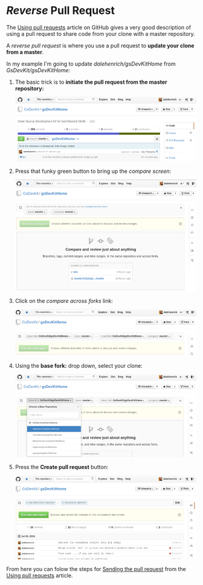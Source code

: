 # *Reverse* Pull Request
The [Using pull requests][1] article on GitHub gives a very good description of using a pull request to share code from your clone with a master repository.

A *reverse pull request* is where you use a pull request to **update your clone from a master**.

In my example I'm going to update *dalehenrich/gsDevKitHome* from *GsDevKit/gsDevKitHome*:

1. The basic trick is to **initiate the pull request from the master repository:**

   ![step 1][2]

2. Press that funky green button to bring up the *compare screen*:

   ![step 2][3]

3. Click on the *compare across forks* link:

   ![step 3][4]

4. Using the **base fork:** drop down, select your clone:

   ![step 4][5]

5. Press the **Create pull request** button:

   ![step 5][6]

From here you can folow the steps for [Sending the pull request][7] from the [Using pull requests][1] article.

[1]: https://help.github.com/articles/using-pull-requests
[2]: images/reversePR_01.png
[3]: images/reversePR_02.png
[4]: images/reversePR_03.png
[5]: images/reversePR_04.png
[6]: images/reversePR_05.png
[7]: https://help.github.com/articles/using-pull-requests#sending-the-pull-request

